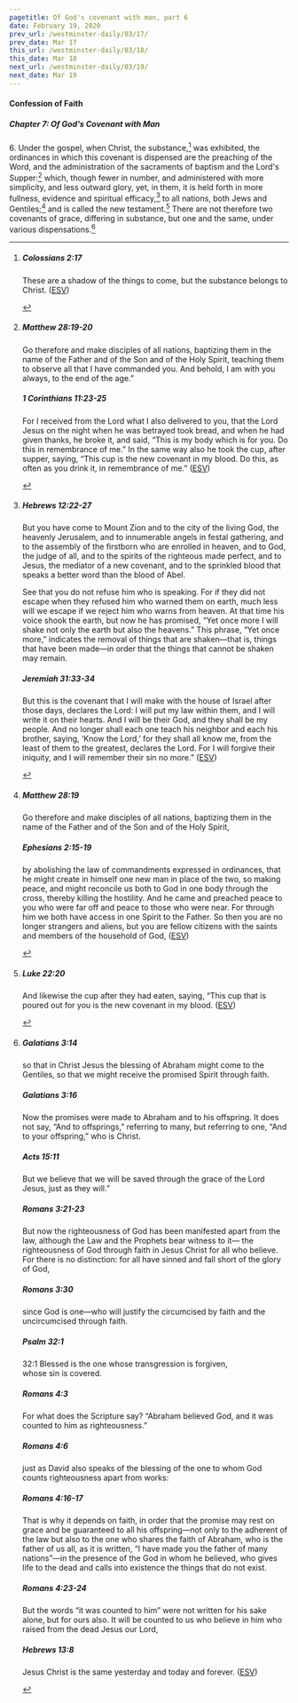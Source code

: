 ```yaml
---
pagetitle: Of God's covenant with man, part 6
date: February 19, 2020
prev_url: /westminster-daily/03/17/
prev_date: Mar 17
this_url: /westminster-daily/03/18/
this_date: Mar 18
next_url: /westminster-daily/03/19/
next_date: Mar 19
---
```


#### Confession of Faith

##### Chapter 7: Of God's Covenant with Man

6\. Under the gospel, when Christ, the substance,[^fnref:wcf1] was exhibited, the ordinances in which this covenant is dispensed are the preaching of the Word, and the administration of the sacraments of baptism and the Lord's Supper:[^fnref:wcf2] which, though fewer in number, and administered with more simplicity, and less outward glory, yet, in them, it is held forth in more fullness, evidence and spiritual efficacy,[^fnref:wcf3] to all nations, both Jews and Gentiles;[^fnref:wcf4] and is called the new testament.[^fnref:wcf5] There are not therefore two covenants of grace, differing in substance, but one and the same, under various dispensations.[^fnref:wcf6]

[^fnref:wcf1]: <div class="esv"><h5>Colossians 2:17</h5> <div class="esv-text"><p id="p51002017.01-1">These are a shadow of the things to come, but the substance belongs to Christ.  (<a href="http://www.esv.org" class="copyright">ESV</a>)</p> </div> </div>

[^fnref:wcf2]: <div class="esv"><h5>Matthew 28:19-20</h5> <div class="esv-text"><p id="p40028019.01-1"><span class="woc">Go therefore and make disciples of all nations, baptizing them in the name of the Father and of the Son and of the Holy Spirit,</span> <span class="woc">teaching them to observe all that I have commanded you. And behold, I am with you always, to the end of the age.&#8221;</span></p> </div><h5>1 Corinthians 11:23-25</h5> <div class="esv-text"><p id="p46011023.01-2">For I received from the Lord what I also delivered to you, that the Lord Jesus on the night when he was betrayed took bread, and when he had given thanks, he broke it, and said, <span class="woc">&#8220;This is my body which is for you. Do this in remembrance of me.&#8221;</span> In the same way also he took the cup, after supper, saying, <span class="woc">&#8220;This cup is the new covenant in my blood. Do this, as often as you drink it, in remembrance of me.&#8221;</span>  (<a href="http://www.esv.org" class="copyright">ESV</a>)</p> </div> </div>

[^fnref:wcf3]: <div class="esv"><h5>Hebrews 12:22-27</h5> <div class="esv-text"><p id="p58012022.01-1">But you have come to Mount Zion and to the city of the living God, the heavenly Jerusalem, and to innumerable angels in festal gathering, and to the assembly of the firstborn who are enrolled in heaven, and to God, the judge of all, and to the spirits of the righteous made perfect, and to Jesus, the mediator of a new covenant, and to the sprinkled blood that speaks a better word than the blood of Abel.</p>  <p id="p58012025.01-1">See that you do not refuse him who is speaking. For if they did not escape when they refused him who warned them on earth, much less will we escape if we reject him who warns from heaven. At that time his voice shook the earth, but now he has promised, &#8220;Yet once more I will shake not only the earth but also the heavens.&#8221; This phrase, &#8220;Yet once more,&#8221; indicates the removal of things that are shaken&#8212;that is, things that have been made&#8212;in order that the things that cannot be shaken may remain.</p> </div><h5>Jeremiah 31:33-34</h5> <div class="esv-text"><p id="p24031033.01-2">But this is the covenant that I will make with the house of Israel after those days, declares the <span class="small-caps">Lord</span>: I will put my law within them, and I will write it on their hearts. And I will be their God, and they shall be my people. And no longer shall each one teach his neighbor and each his brother, saying, &#8216;Know the <span class="small-caps">Lord</span>,&#8217; for they shall all know me, from the least of them to the greatest, declares the <span class="small-caps">Lord</span>. For I will forgive their iniquity, and I will remember their sin no more.&#8221;  (<a href="http://www.esv.org" class="copyright">ESV</a>)</p> </div> </div>

[^fnref:wcf4]: <div class="esv"><h5>Matthew 28:19</h5> <div class="esv-text"><p id="p40028019.01-1"><span class="woc">Go therefore and make disciples of all nations, baptizing them in the name of the Father and of the Son and of the Holy Spirit,</span></p> </div><h5>Ephesians 2:15-19</h5> <div class="esv-text"><p id="p49002015.01-2">by abolishing the law of commandments expressed in ordinances, that he might create in himself one new man in place of the two, so making peace, and might reconcile us both to God in one body through the cross, thereby killing the hostility. And he came and preached peace to you who were far off and peace to those who were near. For through him we both have access in one Spirit to the Father. So then you are no longer strangers and aliens, but you are fellow citizens with the saints and members of the household of God,  (<a href="http://www.esv.org" class="copyright">ESV</a>)</p> </div> </div>

[^fnref:wcf5]: <div class="esv"><h5>Luke 22:20</h5> <div class="esv-text"><p id="p42022020.01-1">And likewise the cup after they had eaten, saying, <span class="woc">&#8220;This cup that is poured out for you is the new covenant in my blood.</span>  (<a href="http://www.esv.org" class="copyright">ESV</a>)</p> </div> </div>

[^fnref:wcf6]: <div class="esv"><h5>Galatians 3:14</h5> <div class="esv-text"><p id="p48003014.01-1">so that in Christ Jesus the blessing of Abraham might come to the Gentiles, so that we might receive the promised Spirit through faith.</p> </div><h5>Galatians 3:16</h5> <div class="esv-text"><p id="p48003016.01-2">Now the promises were made to Abraham and to his offspring. It does not say, &#8220;And to offsprings,&#8221; referring to many, but referring to one, &#8220;And to your offspring,&#8221; who is Christ.</p> </div><h5>Acts 15:11</h5> <div class="esv-text"><p id="p44015011.01-3">But we believe that we will be saved through the grace of the Lord Jesus, just as they will.&#8221;</p> </div><h5>Romans 3:21-23</h5> <div class="esv-text"> <p id="p45003021.07-4">But now the righteousness of God has been manifested apart from the law, although the Law and the Prophets bear witness to it&#8212; the righteousness of God through faith in Jesus Christ for all who believe. For there is no distinction: for all have sinned and fall short of the glory of God,</p> </div><h5>Romans 3:30</h5> <div class="esv-text"><p id="p45003030.01-5">since God is one&#8212;who will justify the circumcised by faith and the uncircumcised through faith.</p> </div><h5>Psalm 32:1</h5> <div class="esv-text">  <div class="block-indent"> <p class="line-group" id="p19032001.09-6"><span class="chapter-num" id="v19032001-6">32:1&nbsp;</span>Blessed is the one whose transgression is forgiven,<br /> <span class="indent"></span>whose sin is covered.</p> </div> </div><h5>Romans 4:3</h5> <div class="esv-text"><p id="p45004003.01-7">For what does the Scripture say? &#8220;Abraham believed God, and it was counted to him as righteousness.&#8221;</p> </div><h5>Romans 4:6</h5> <div class="esv-text"><p id="p45004006.01-8">just as David also speaks of the blessing of the one to whom God counts righteousness apart from works:</p> </div><h5>Romans 4:16-17</h5> <div class="esv-text"><p id="p45004016.01-9">That is why it depends on faith, in order that the promise may rest on grace and be guaranteed to all his offspring&#8212;not only to the adherent of the law but also to the one who shares the faith of Abraham, who is the father of us all, as it is written, &#8220;I have made you the father of many nations&#8221;&#8212;in the presence of the God in whom he believed, who gives life to the dead and calls into existence the things that do not exist.</p> </div><h5>Romans 4:23-24</h5> <div class="esv-text"><p id="p45004023.01-10">But the words &#8220;it was counted to him&#8221; were not written for his sake alone, but for ours also. It will be counted to us who believe in him who raised from the dead Jesus our Lord,</p> </div><h5>Hebrews 13:8</h5> <div class="esv-text"><p id="p58013008.01-11">Jesus Christ is the same yesterday and today and forever.  (<a href="http://www.esv.org" class="copyright">ESV</a>)</p> </div> </div>

